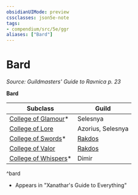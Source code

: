 ```yaml
---
obsidianUIMode: preview
cssclasses: json5e-note
tags:
- compendium/src/5e/ggr
aliases: ["Bard"]
---
```

# Bard
*Source: Guildmasters' Guide to Ravnica p. 23* 

**Bard**

| Subclass | Guild |
|----------|-------|
| [College of Glamour](Mechanics/classes/bard-college-of-glamour-xge.md)* | Selesnya |
| [College of Lore](Mechanics/classes/bard-college-of-lore.md) | Azorius, Selesnya |
| [College of Swords](Mechanics/classes/bard-college-of-swords-xge.md)* | [Rakdos](Mechanics/bestiary/npc/rakdos-ggr.md) |
| [College of Valor](Mechanics/classes/bard-college-of-valor.md) | [Rakdos](Mechanics/bestiary/npc/rakdos-ggr.md) |
| [College of Whispers](Mechanics/classes/bard-college-of-whispers-xge.md)* | Dimir |
^bard

* Appears in "Xanathar's Guide to Everything"